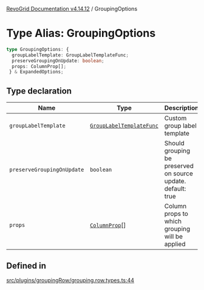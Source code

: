 [RevoGrid Documentation v4.14.12](README.md) / GroupingOptions

# Type Alias: GroupingOptions

```ts
type GroupingOptions: {
  groupLabelTemplate: GroupLabelTemplateFunc;
  preserveGroupingOnUpdate: boolean;
  props: ColumnProp[];
 } & ExpandedOptions;
```

## Type declaration

| Name | Type | Description | Defined in |
| ------ | ------ | ------ | ------ |
| `groupLabelTemplate` | [`GroupLabelTemplateFunc`](TypeAlias.GroupLabelTemplateFunc.md) | Custom group label template | [src/plugins/groupingRow/grouping.row.types.ts:58](https://github.com/revolist/revogrid/blob/ee1081dbd910f211c490863a4b642535e5dce01e/src/plugins/groupingRow/grouping.row.types.ts#L58) |
| `preserveGroupingOnUpdate` | `boolean` | Should grouping be preserved on source update. default: true | [src/plugins/groupingRow/grouping.row.types.ts:54](https://github.com/revolist/revogrid/blob/ee1081dbd910f211c490863a4b642535e5dce01e/src/plugins/groupingRow/grouping.row.types.ts#L54) |
| `props` | [`ColumnProp`](TypeAlias.ColumnProp.md)[] | Column props to which grouping will be applied | [src/plugins/groupingRow/grouping.row.types.ts:48](https://github.com/revolist/revogrid/blob/ee1081dbd910f211c490863a4b642535e5dce01e/src/plugins/groupingRow/grouping.row.types.ts#L48) |

## Defined in

[src/plugins/groupingRow/grouping.row.types.ts:44](https://github.com/revolist/revogrid/blob/ee1081dbd910f211c490863a4b642535e5dce01e/src/plugins/groupingRow/grouping.row.types.ts#L44)

